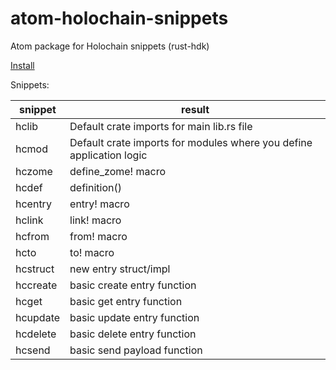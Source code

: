 # atom-holochain-snippets

Atom package for Holochain snippets (rust-hdk)

[Install](https://atom.io/packages/atom-holochain-snippets)

Snippets:

| snippet | result |
| ---     | ---    |
| hclib | Default crate imports for main lib.rs file |
| hcmod | Default crate imports for modules where you define application logic |
| hczome | define_zome! macro |
| hcdef | definition() |
| hcentry | entry! macro |
| hclink | link! macro |
| hcfrom | from! macro |
| hcto | to! macro |
| hcstruct | new entry struct/impl |
| hccreate | basic create entry function |
| hcget | basic get entry function |
| hcupdate | basic update entry function |
| hcdelete | basic delete entry function |
| hcsend | basic send payload function |
